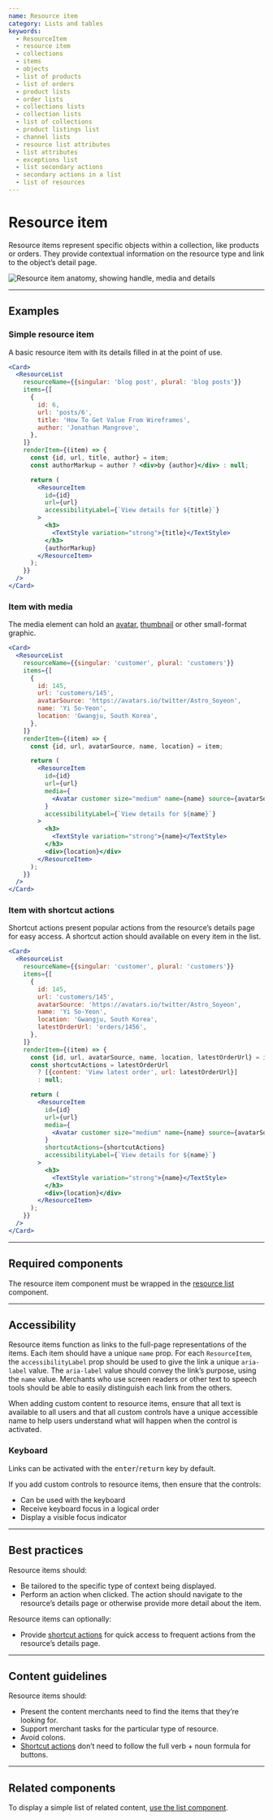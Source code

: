 ```yaml
---
name: Resource item
category: Lists and tables
keywords:
  - ResourceItem
  - resource item
  - collections
  - items
  - objects
  - list of products
  - list of orders
  - product lists
  - order lists
  - collections lists
  - collection lists
  - list of collections
  - product listings list
  - channel lists
  - resource list attributes
  - list attributes
  - exceptions list
  - list secondary actions
  - secondary actions in a list
  - list of resources
---
```


# Resource item

Resource items represent specific objects within a collection, like products or orders. They provide contextual information on the resource type and link to the object’s detail page.

<div class="TypeContainerImage TypeContainerImage--PageBackground">

![Resource item anatomy, showing handle, media and details](/public_images/resource-list/item-anatomy-wide@2x.png)

</div>

---

## Examples

### Simple resource item

A basic resource item with its details filled in at the point of use.

```jsx
<Card>
  <ResourceList
    resourceName={{singular: 'blog post', plural: 'blog posts'}}
    items={[
      {
        id: 6,
        url: 'posts/6',
        title: 'How To Get Value From Wireframes',
        author: 'Jonathan Mangrove',
      },
    ]}
    renderItem={(item) => {
      const {id, url, title, author} = item;
      const authorMarkup = author ? <div>by {author}</div> : null;

      return (
        <ResourceItem
          id={id}
          url={url}
          accessibilityLabel={`View details for ${title}`}
        >
          <h3>
            <TextStyle variation="strong">{title}</TextStyle>
          </h3>
          {authorMarkup}
        </ResourceItem>
      );
    }}
  />
</Card>
```

### Item with media

The media element can hold an [avatar](/components/images-and-icons/avatar), [thumbnail](/components/images-and-icons/thumbnail) or other small-format graphic.

```jsx
<Card>
  <ResourceList
    resourceName={{singular: 'customer', plural: 'customers'}}
    items={[
      {
        id: 145,
        url: 'customers/145',
        avatarSource: 'https://avatars.io/twitter/Astro_Soyeon',
        name: 'Yi So-Yeon',
        location: 'Gwangju, South Korea',
      },
    ]}
    renderItem={(item) => {
      const {id, url, avatarSource, name, location} = item;

      return (
        <ResourceItem
          id={id}
          url={url}
          media={
            <Avatar customer size="medium" name={name} source={avatarSource} />
          }
          accessibilityLabel={`View details for ${name}`}
        >
          <h3>
            <TextStyle variation="strong">{name}</TextStyle>
          </h3>
          <div>{location}</div>
        </ResourceItem>
      );
    }}
  />
</Card>
```

### Item with shortcut actions

Shortcut actions present popular actions from the resource’s details page for easy access. A shortcut action should available on every item in the list.

```jsx
<Card>
  <ResourceList
    resourceName={{singular: 'customer', plural: 'customers'}}
    items={[
      {
        id: 145,
        url: 'customers/145',
        avatarSource: 'https://avatars.io/twitter/Astro_Soyeon',
        name: 'Yi So-Yeon',
        location: 'Gwangju, South Korea',
        latestOrderUrl: 'orders/1456',
      },
    ]}
    renderItem={(item) => {
      const {id, url, avatarSource, name, location, latestOrderUrl} = item;
      const shortcutActions = latestOrderUrl
        ? [{content: 'View latest order', url: latestOrderUrl}]
        : null;

      return (
        <ResourceItem
          id={id}
          url={url}
          media={
            <Avatar customer size="medium" name={name} source={avatarSource} />
          }
          shortcutActions={shortcutActions}
          accessibilityLabel={`View details for ${name}`}
        >
          <h3>
            <TextStyle variation="strong">{name}</TextStyle>
          </h3>
          <div>{location}</div>
        </ResourceItem>
      );
    }}
  />
</Card>
```
---
## Required components

The resource item component must be wrapped in the [resource list](/components/lists-and-tables/resource-list) component.

---

## Accessibility

Resource items function as links to the full-page representations of the items. Each item should have a unique `name` prop. For each `ResourceItem`, the `accessibilityLabel` prop should be used to give the link a unique `aria-label` value. The `aria-label` value should convey the link’s purpose, using the `name` value. Merchants who use screen readers or other text to speech tools should be able to easily distinguish each link from the others.

When adding custom content to resource items, ensure that all text is available to all users and that all custom controls have a unique accessible name to help users understand what will happen when the control is activated.

### Keyboard

Links can be activated with the <kbd>enter</kbd>/<kbd>return</kbd> key by default.

If you add custom controls to resource items, then ensure that the controls:
- Can be used with the keyboard
- Receive keyboard focus in a logical order
- Display a visible focus indicator

---
## Best practices

Resource items should:

- Be tailored to the specific type of context being displayed.
- Perform an action when clicked. The action should navigate to the resource’s details page or otherwise provide more detail about the item.


Resource items can optionally:

- Provide [shortcut actions](/components/lists-and-tables/resource-list#study-custom-item-shortcut-actions) for quick access to frequent actions from the resource’s details page.

---

## Content guidelines

Resource items should:

- Present the content merchants need to find the items that they’re looking for.
- Support merchant tasks for the particular type of resource.
- Avoid colons.
- [Shortcut actions](/components/lists-and-tables/resource-list#study-custom-item-shortcut-actions) don’t need to follow the full verb + noun formula for buttons.

---

## Related components

To display a simple list of related content, [use the list component](/components/lists-and-tables/list).
